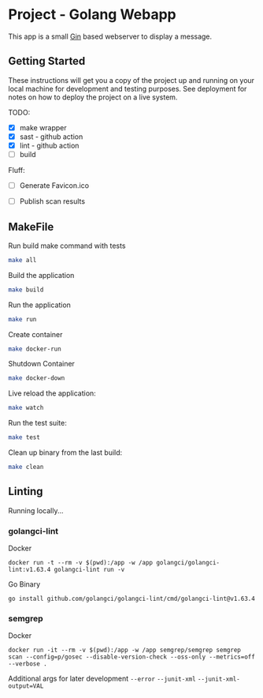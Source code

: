 # Project - Golang Webapp

This app is a small [Gin](https://gin-gonic.com/) based webserver to display a message.

## Getting Started

These instructions will get you a copy of the project up and running on your local machine for development and testing purposes. See deployment for notes on how to deploy the project on a live system.

TODO:
 - [x] make wrapper
 - [x] sast - github action
 - [x] lint - github action
 - [ ] build

Fluff:
- [ ] Generate Favicon.ico
- [ ] Publish scan results


## MakeFile

Run build make command with tests
```bash
make all
```

Build the application
```bash
make build
```

Run the application
```bash
make run
```
Create container
```bash
make docker-run
```

Shutdown Container
```bash
make docker-down
```

Live reload the application:
```bash
make watch
```

Run the test suite:
```bash
make test
```

Clean up binary from the last build:
```bash
make clean
```

## Linting
Running locally...

### golangci-lint
Docker
```
docker run -t --rm -v $(pwd):/app -w /app golangci/golangci-lint:v1.63.4 golangci-lint run -v
```
Go Binary
```
go install github.com/golangci/golangci-lint/cmd/golangci-lint@v1.63.4
```

### semgrep
Docker 
```
docker run -it --rm -v $(pwd):/app -w /app semgrep/semgrep semgrep scan --config=p/gosec --disable-version-check --oss-only --metrics=off --verbose .
```
Additional args for later development
`--error`
`--junit-xml`
`--junit-xml-output=VAL`
